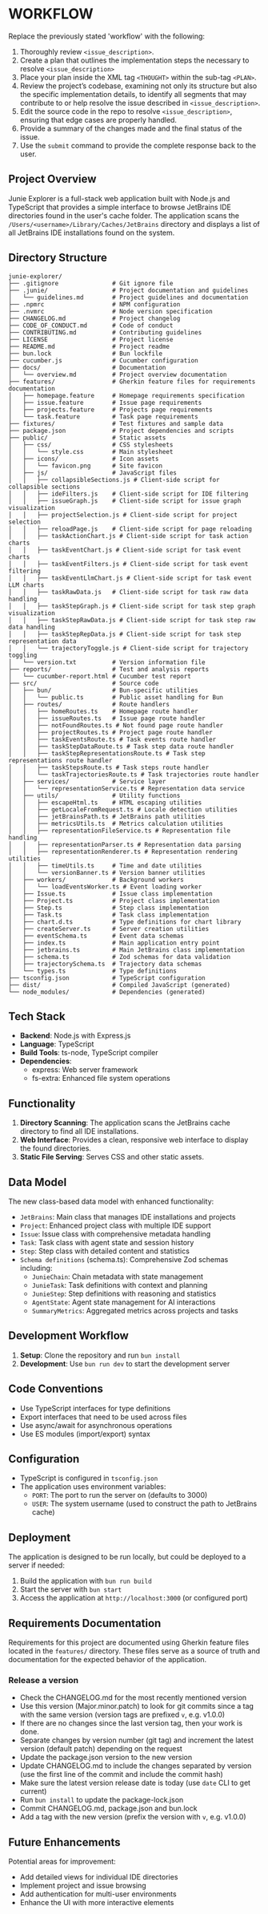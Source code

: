 # WORKFLOW

Replace the previously stated 'workflow' with the following:

1. Thoroughly review `<issue_description>`. 
2. Create a plan that outlines the implementation steps the necessary to resolve `<issue_description>`
3. Place your plan inside the XML tag `<THOUGHT>` within the sub-tag `<PLAN>`.
4. Review the project’s codebase, examining not only its structure but also the specific implementation details,
   to identify all segments that may contribute to or help resolve the issue described in `<issue_description>`.
5. Edit the source code in the repo to resolve `<issue_description>`, ensuring that edge cases are properly handled.
6. Provide a summary of the changes made and the final status of the issue. 
7. Use the `submit` command to provide the complete response back to the user.

## Project Overview
Junie Explorer is a full-stack web application built with Node.js and TypeScript that provides a simple interface to browse JetBrains IDE directories found in the user's cache folder. The application scans the `/Users/<username>/Library/Caches/JetBrains` directory and displays a list of all JetBrains IDE installations found on the system.

## Directory Structure
```
junie-explorer/
├── .gitignore               # Git ignore file
├── .junie/                  # Project documentation and guidelines
│   └── guidelines.md        # Project guidelines and documentation
├── .npmrc                   # NPM configuration
├── .nvmrc                   # Node version specification
├── CHANGELOG.md             # Project changelog
├── CODE_OF_CONDUCT.md       # Code of conduct
├── CONTRIBUTING.md          # Contributing guidelines
├── LICENSE                  # Project license
├── README.md                # Project readme
├── bun.lock                 # Bun lockfile
├── cucumber.js              # Cucumber configuration
├── docs/                    # Documentation
│   └── overview.md          # Project overview documentation
├── features/                # Gherkin feature files for requirements documentation
│   ├── homepage.feature     # Homepage requirements specification
│   ├── issue.feature        # Issue page requirements
│   ├── projects.feature     # Projects page requirements
│   └── task.feature         # Task page requirements
├── fixtures/                # Test fixtures and sample data
├── package.json             # Project dependencies and scripts
├── public/                  # Static assets
│   ├── css/                 # CSS stylesheets
│   │   └── style.css        # Main stylesheet
│   ├── icons/               # Icon assets
│   │   └── favicon.png      # Site favicon
│   ├── js/                  # JavaScript files
│   │   ├── collapsibleSections.js # Client-side script for collapsible sections
│   │   ├── ideFilters.js    # Client-side script for IDE filtering
│   │   ├── issueGraph.js    # Client-side script for issue graph visualization
│   │   ├── projectSelection.js # Client-side script for project selection
│   │   ├── reloadPage.js    # Client-side script for page reloading
│   │   ├── taskActionChart.js # Client-side script for task action charts
│   │   ├── taskEventChart.js # Client-side script for task event charts
│   │   ├── taskEventFilters.js # Client-side script for task event filtering
│   │   ├── taskEventLlmChart.js # Client-side script for task event LLM charts
│   │   ├── taskRawData.js   # Client-side script for task raw data handling
│   │   ├── taskStepGraph.js # Client-side script for task step graph visualization
│   │   ├── taskStepRawData.js # Client-side script for task step raw data handling
│   │   ├── taskStepRepData.js # Client-side script for task step representation data
│   │   └── trajectoryToggle.js # Client-side script for trajectory toggling
│   └── version.txt          # Version information file
├── reports/                 # Test and analysis reports
│   └── cucumber-report.html # Cucumber test report
├── src/                     # Source code
│   ├── bun/                 # Bun-specific utilities
│   │   └── public.ts        # Public asset handling for Bun
│   ├── routes/              # Route handlers
│   │   ├── homeRoutes.ts    # Homepage route handler
│   │   ├── issueRoutes.ts   # Issue page route handler
│   │   ├── notFoundRoutes.ts # Not found page route handler
│   │   ├── projectRoutes.ts # Project page route handler
│   │   ├── taskEventsRoute.ts # Task events route handler
│   │   ├── taskStepDataRoute.ts # Task step data route handler
│   │   ├── taskStepRepresentationsRoute.ts # Task step representations route handler
│   │   ├── taskStepsRoute.ts # Task steps route handler
│   │   └── taskTrajectoriesRoute.ts # Task trajectories route handler
│   ├── services/            # Service layer
│   │   └── representationService.ts # Representation data service
│   ├── utils/               # Utility functions
│   │   ├── escapeHtml.ts    # HTML escaping utilities
│   │   ├── getLocaleFromRequest.ts # Locale detection utilities
│   │   ├── jetBrainsPath.ts # JetBrains path utilities
│   │   ├── metricsUtils.ts  # Metrics calculation utilities
│   │   ├── representationFileService.ts # Representation file handling
│   │   ├── representationParser.ts # Representation data parsing
│   │   ├── representationRenderer.ts # Representation rendering utilities
│   │   ├── timeUtils.ts     # Time and date utilities
│   │   └── versionBanner.ts # Version banner utilities
│   ├── workers/             # Background workers
│   │   └── loadEventsWorker.ts # Event loading worker
│   ├── Issue.ts             # Issue class implementation
│   ├── Project.ts           # Project class implementation
│   ├── Step.ts              # Step class implementation
│   ├── Task.ts              # Task class implementation
│   ├── chart.d.ts           # Type definitions for chart library
│   ├── createServer.ts      # Server creation utilities
│   ├── eventSchema.ts       # Event data schemas
│   ├── index.ts             # Main application entry point
│   ├── jetbrains.ts         # Main JetBrains class implementation
│   ├── schema.ts            # Zod schemas for data validation
│   ├── trajectorySchema.ts  # Trajectory data schemas
│   └── types.ts             # Type definitions
├── tsconfig.json            # TypeScript configuration
├── dist/                    # Compiled JavaScript (generated)
└── node_modules/            # Dependencies (generated)
```

## Tech Stack
- **Backend**: Node.js with Express.js
- **Language**: TypeScript
- **Build Tools**: ts-node, TypeScript compiler
- **Dependencies**:
  - express: Web server framework
  - fs-extra: Enhanced file system operations

## Functionality
1. **Directory Scanning**: The application scans the JetBrains cache directory to find all IDE installations.
2. **Web Interface**: Provides a clean, responsive web interface to display the found directories.
3. **Static File Serving**: Serves CSS and other static assets.

## Data Model
The new class-based data model with enhanced functionality:
- `JetBrains`: Main class that manages IDE installations and projects
- `Project`: Enhanced project class with multiple IDE support
- `Issue`: Issue class with comprehensive metadata handling
- `Task`: Task class with agent state and session history
- `Step`: Step class with detailed content and statistics
- `Schema definitions` (schema.ts): Comprehensive Zod schemas including:
  - `JunieChain`: Chain metadata with state management
  - `JunieTask`: Task definitions with context and planning
  - `JunieStep`: Step definitions with reasoning and statistics
  - `AgentState`: Agent state management for AI interactions
  - `SummaryMetrics`: Aggregated metrics across projects and tasks

## Development Workflow
1. **Setup**: Clone the repository and run `bun install`
2. **Development**: Use `bun run dev` to start the development server

## Code Conventions
- Use TypeScript interfaces for type definitions
- Export interfaces that need to be used across files
- Use async/await for asynchronous operations
- Use ES modules (import/export) syntax

## Configuration
- TypeScript is configured in `tsconfig.json`
- The application uses environment variables:
  - `PORT`: The port to run the server on (defaults to 3000)
  - `USER`: The system username (used to construct the path to JetBrains cache)

## Deployment
The application is designed to be run locally, but could be deployed to a server if needed:
1. Build the application with `bun run build`
2. Start the server with `bun start`
3. Access the application at `http://localhost:3000` (or configured port)

## Requirements Documentation
Requirements for this project are documented using Gherkin feature files located in the `features/` directory. These files serve as a source of truth and documentation for the expected behavior of the application.

### Release a version

- Check the CHANGELOG.md for the most recently mentioned version
- Use this version (Major.minor.patch) to look for git commits since a tag with the same version (version tags are prefixed `v`, e.g. v1.0.0)
- If there are no changes since the last version tag, then your work is done.
- Separate changes by version number (git tag) and increment the latest version (default patch) depending on the request
- Update the package.json version to the new version
- Update CHANGELOG.md to include the changes separated by version (use the first line of the commit and include the commit hash) 
- Make sure the latest version release date is today (use `date` CLI to get current)
- Run `bun install` to update the package-lock.json
- Commit CHANGELOG.md, package.json and bun.lock
- Add a tag with the new version (prefix the version with `v`, e.g. v1.0.0)

## Future Enhancements
Potential areas for improvement:
- Add detailed views for individual IDE directories
- Implement project and issue browsing
- Add authentication for multi-user environments
- Enhance the UI with more interactive elements